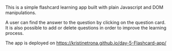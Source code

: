 This is a simple flashcard learning app built with plain Javascript and DOM manipulations.

A user can find the answer to the question by clicking on the question card. It is also possible to add or delete questions in order to improve the learning process.

The app is deployed on
https://kristinetrona.github.io/day-5-Flashcard-app/
